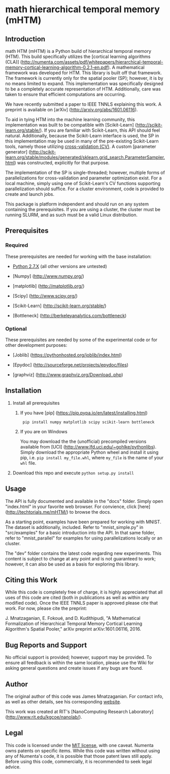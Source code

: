 # math hierarchical temporal memory (mHTM)

## Introduction
math HTM (mHTM) is a Python build of hierarchical temporal memory (HTM). This build specifically utilizes the [cortical learning algorithms (CLA)] (http://numenta.com/assets/pdf/whitepapers/hierarchical-temporal-memory-cortical-learning-algorithm-0.2.1-en.pdf). A mathematical framework was developed for HTM. This library is built off that framework. The framework is currently only for the spatial pooler (SP); however, it is by no means limited to expand. This implementation was specifically designed to be a completely accurate representation of HTM. Additionally, care was taken to ensure that efficient computations are occurring.

We have recently submitted a paper to IEEE TNNLS explaining this work. A preprint is available on [arXiv] (http://arxiv.org/abs/1601.06116).

To aid in tying HTM into the machine learning community, this implementation was built to be compatible with [Scikit-Learn] (http://scikit-learn.org/stable/). If you are familiar with Scikit-Learn, this API should feel natural. Additionally, because the Scikit-Learn interface is used, the SP in this implementation may be used in many of the pre-existing Scikit-Learn tools, namely those utilizing [cross-validation (CV)](http://scikit-learn.org/stable/modules/cross_validation.html). A custom [parameter generator] (http://scikit-learn.org/stable/modules/generated/sklearn.grid_search.ParameterSampler.html) was constructed, explicitly for that purpose.

The implementation of the SP is single-threaded; however, multiple forms of parallelizations for cross-validation and parameter optimization exist. For a local machine, simply using one of Scikit-Learn's CV functions supporting parallelization should suffice. For a cluster environment, code is provided to create and launch jobs.

This package is platform independent and should run on any system containing the prerequisites. If you are using a cluster, the cluster must be running SLURM, and as such must be a valid Linux distribution.

## Prerequisites
### Required
These prerequisites are needed for working with the base installation:

* [Python 2.7.X](https://www.python.org/downloads/release/python-279/) (all other versions are untested)

* [Numpy] (http://www.numpy.org/)

* [matplotlib] (http://matplotlib.org/)

* [Scipy] (http://www.scipy.org/)

* [Scikit-Learn] (http://scikit-learn.org/stable/)

* [Bottleneck] (http://berkeleyanalytics.com/bottleneck)

### Optional
These prerequisites are needed by some of the experimental code or for other development purposes:

* [Joblib] (https://pythonhosted.org/joblib/index.html)

* [Epydoc] (http://sourceforge.net/projects/epydoc/files)

* [graphviz] (http://www.graphviz.org/Download..php)

## Installation
1. Install all prerequisites

    1. If you have [pip] (https://pip.pypa.io/en/latest/installing.html)

            pip install numpy matplotlib scipy scikit-learn bottleneck
	
    2. If you are on Windows
  
        You may download the the (unofficial) precompiled versions available from [UCI] (http://www.lfd.uci.edu/~gohlke/pythonlibs). Simply download the appropriate Python wheel and install it using pip, i.e. `pip install my_file.whl`, where `my_file` is the name of your `whl` file.

2. Download this repo and execute `python setup.py install`

## Usage
The API is fully documented and available in the "docs" folder. Simply open "index.html" in your favorite web browser. For convience, click [here] (http://techtorials.me/mHTM/) to browse the docs.

As a starting point, examples have been prepared for working with MNIST. The dataset is additionally, included. Refer to "mnist_simple.py" in "src/examples" for a basic introduction into the API. In that same folder, refer to "mnist_parallel" for examples for using parallelizations locally or an cluster.

The "dev" folder contains the latest code regarding new experiments. This content is subject to change at any point and is not guaranteed to work; however, it can also be used as a basis for exploring this library.

## Citing this Work
While this code is completely free of charge, it is highly appreciated that all
uses of this code are cited (both in publications as well as within any modified code). Once the IEEE TNNLS paper is approved please cite that work. For now, please cite the preprint:

J. Mnatzaganian, E. Fokou&eacute;, and D. Kudithipudi, "A Mathematical Formalization of Hierarchical Temporal Memory Cortical Learning Algorithm's Spatial Pooler," arXiv preprint arXiv:1601.06116, 2016.

## Bug Reports and Support
No official support is provided; however, support may be provided. To ensure all feedback is within the same location, please use the Wiki for asking general questions and create issues if any bugs are found.

## Author
The original author of this code was James Mnatzaganian. For contact info, as well as other details, see his corresponding [website](http://techtorials.me).

This work was created at RIT's [NanoComputing Research Laboratory] (http://www.rit.edu/kgcoe/nanolab/).

## Legal
This code is licensed under the [MIT license](http://opensource.org/licenses/mit-license.php), with one caveat. Numenta owns patents on specific items. While this code was written without using any of Numenta's code, it is possible that those patent laws still apply. Before using this code, commercially, it is recommended to seek legal advice.